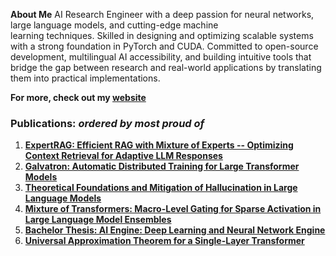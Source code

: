 **About Me** AI Research Engineer with a deep passion for neural networks, large language models, and cutting-edge machine  
learning techniques. Skilled in designing and optimizing scalable systems with a strong foundation in PyTorch 
and CUDA. Committed to open-source development, multilingual AI accessibility, and building intuitive tools
that bridge the gap between research and real-world applications by translating them into practical implementations.                                      

**For more, check out my [website](https://esmail-ibraheem.github.io/)**   

### **Publications:** _ordered by most proud of_
1. **[ExpertRAG: Efficient RAG with Mixture of Experts -- Optimizing Context Retrieval for Adaptive LLM Responses ](https://arxiv.org/abs/2504.08744)**
2. **[Galvatron: Automatic Distributed Training for Large Transformer Models](https://arxiv.org/abs/2504.03662)**
3. **[Theoretical Foundations and Mitigation of Hallucination in Large Language Models ](https://arxiv.org/abs/2507.22915)**
4. **[Mixture of Transformers: Macro-Level Gating for Sparse Activation in Large Language Model Ensembles](http://dx.doi.org/10.13140/RG.2.2.25049.02400)**
5. **[Bachelor Thesis: AI Engine: Deep Learning and Neural Network Engine](http://dx.doi.org/10.13140/RG.2.2.22814.24643)**
6. **[Universal Approximation Theorem for a Single-Layer Transformer](https://arxiv.org/abs/2507.10581)**

 
<!--
**Esmail-ibraheem/Esmail-ibraheem** is a ✨ _special_ ✨ repository because its `README.md` (this file) appears on your GitHub profile.

Here are some ideas to get you started:

- 🔭 I’m currently working on ...
- 🌱 I’m currently learning ...
- 👯 I’m looking to collaborate on ...
- 🤔 I’m looking for help with ...
- 💬 Ask me about ...
- 📫 How to reach me: ...
- 😄 Pronouns: ...
- ⚡ Fun fact: ...
-->
